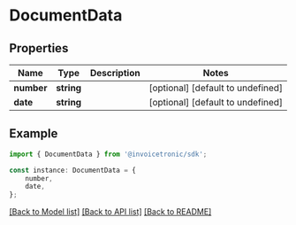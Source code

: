 # DocumentData


## Properties

Name | Type | Description | Notes
------------ | ------------- | ------------- | -------------
**number** | **string** |  | [optional] [default to undefined]
**date** | **string** |  | [optional] [default to undefined]

## Example

```typescript
import { DocumentData } from '@invoicetronic/sdk';

const instance: DocumentData = {
    number,
    date,
};
```

[[Back to Model list]](../README.md#documentation-for-models) [[Back to API list]](../README.md#documentation-for-api-endpoints) [[Back to README]](../README.md)
